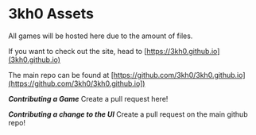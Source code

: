 # 3kh0 Assets
All games will be hosted here due to the amount of files.

If you want to check out the site, head to [https://3kh0.github.io](3kh0.github.io)

The main repo can be found at [https://github.com/3kh0/3kh0.github.io](https://github.com/3kh0/3kh0.github.io])

***Contributing a Game***
Create a pull request here!

***Contributing a change to the UI***
Create a pull request on the main github repo!

